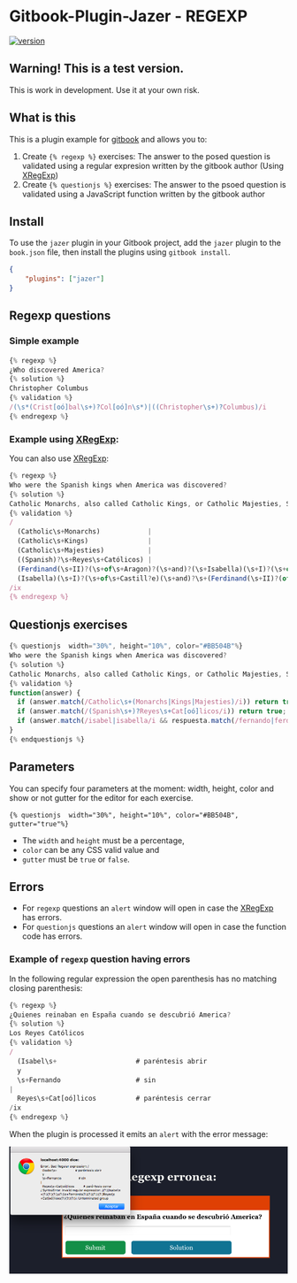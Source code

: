 # Gitbook-Plugin-Jazer - REGEXP

[![version](https://img.shields.io/npm/v/gitbook-plugin-jazer.svg)](https://www.npmjs.org/package/gitbook-plugin-jazer)

## Warning! This is a test version.

This is work in development. Use it at your own risk.

## What is this

This is a plugin example for [gitbook](https://www.gitbook.com)
and allows you to:

1. Create `{% regexp %}` exercises: The answer  to the posed question is validated using a regular expresion written by the gitbook author
(Using [XRegExp](http://xregexp.com/))
2. Create `{% questionjs %}` exercises: The answer to the psoed question is validated using a JavaScript function written by the gitbook author

## Install


To use the `jazer` plugin in your Gitbook project, add the `jazer`
plugin to the `book.json` file, then install the plugins using `gitbook install`.

```json
{
    "plugins": ["jazer"]
}
```

## Regexp questions 

### Simple example

```javascript
{% regexp %}
¿Who discovered America?
{% solution %}
Christopher Columbus
{% validation %}
/(\s*(Crist[oó]bal\s+)?Col[oó]n\s*)|((Christopher\s+)?Columbus)/i
{% endregexp %}
```
### Example using [XRegExp](http://xregexp.com/):

You can also use [XRegExp](http://xregexp.com/):

```javascript
{% regexp %}
Who were the Spanish kings when America was discovered?
{% solution %}
Catholic Monarchs, also called Catholic Kings, or Catholic Majesties, Spanish Reyes Católicos, Ferdinand II of Aragon and Isabella I of Castile
{% validation %}
/
  (Catholic\s+Monarchs)            | 
  (Catholic\s+Kings)               |
  (Catholic\s+Majesties)           |
  ((Spanish)?\s+Reyes\s+Católicos) |
  (Ferdinand(\s+II)?(\s+of\s+Aragon)?(\s+and)?(\s+Isabella)(\s+I)?(\s+of\s+Castill?e) |
  (Isabella)(\s+I)?(\s+of\s+Castill?e)(\s+and)?\s+(Ferdinand(\s+II)?(of\s+Aragon)?
/ix
{% endregexp %}
```

## Questionjs exercises

```javascript
{% questionjs  width="30%", height="10%", color="#BB504B"%}
Who were the Spanish kings when America was discovered?
{% solution %}
Catholic Monarchs, also called Catholic Kings, or Catholic Majesties, Spanish Reyes Católicos, Ferdinand II of Aragon and Isabella I of Castile
{% validation %}
function(answer) {
  if (answer.match(/Catholic\s+(Monarchs|Kings|Majesties)/i)) return true;
  if (answer.match(/(Spanish\s+)?Reyes\s+Cat[oó]licos/i)) return true;
  if (answer.match(/isabel|isabella/i && respuesta.match(/fernando|ferdinand/i) )) return true;
}
{% endquestionjs %}
```

## Parameters

You can specify four parameters at the moment: width, height, color and show or not gutter for the editor for each exercise.

```
{% questionjs  width="30%", height="10%", color="#BB504B", gutter="true"%}
```

* The `width` and `height` must be a percentage, 
* `color` can be any CSS valid value and 
* `gutter` must be  `true` or `false`.


## Errors 

* For `regexp` questions an `alert` window will open in case the [XRegExp](http://xregexp.com/) has errors.
* For `questionjs` questions an `alert` window will open in case the function code has errors.

### Example of `regexp` question having errors

In the following regular expression the open parenthesis has no matching closing parenthesis:

```javascript
{% regexp %}
¿Quienes reinaban en España cuando se descubrió America?
{% solution %}
Los Reyes Católicos
{% validation %}
/
  (Isabel\s+                    # paréntesis abrir
  y
  \s+Fernando                   # sin
|
  Reyes\s+Cat[oó]licos          # paréntesis cerrar
/ix
{% endregexp %}
```


When the plugin is processed it emits an `alert` with the error message:

![error message: bad regexp](https://raw.githubusercontent.com/ULL-ESIT-GRADOII-TFG/gitbook-plugin-jazer/casiano/assets/regexpwitherror.png)

